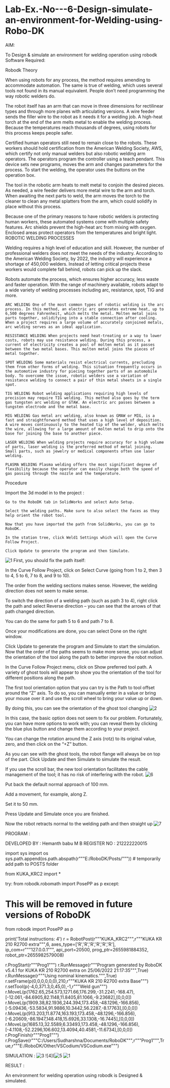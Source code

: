 # Lab-Ex.-No---6-Design-simulate-an-environment-for-Welding-using-Robo-DK

AIM:

To Design & simulate an environment for welding operation using robodk
Software Required:

Robodk
Theory

When using robots for any process, the method requires amending to accommodate automation. The same is true of welding, which uses several tools not found in its manual equivalent. People don’t need programming the way robotic welders do.

The robot itself has an arm that can move in three dimensions for rectilinear types and through more planes with articulating versions. A wire feeder sends the filler wire to the robot as it needs it for a welding job. A high-heat torch at the end of the arm melts metal to enable the welding process. Because the temperatures reach thousands of degrees, using robots for this process keeps people safer.

Certified human operators still need to remain close to the robots. These workers should hold certification from the American Welding Society, AWS, which certify not only manual welders but also robotic welding arm operators. The operators program the controller using a teach pendant. This device sets new programs, moves the arm and changes parameters for the process. To start the welding, the operator uses the buttons on the operation box.

The tool in the robotic arm heats to melt metal to conjoin the desired pieces. As needed, a wire feeder delivers more metal wire to the arm and torch. When awaiting the next parts to weld, the arm moves the torch to the cleaner to clean any metal splatters from the arm, which could solidify in place without this process.

Because one of the primary reasons to have robotic welders is protecting human workers, these automated systems come with multiple safety features. Arc shields prevent the high-heat arc from mixing with oxygen. Enclosed areas protect operators from the temperatures and bright light.
ROBOTIC WELDING PROCESSES

Welding requires a high level of education and skill. However, the number of professional welders does not meet the needs of the industry. According to the American Welding Society, by 2022, the industry will experience a shortage of 450,000 welders. Instead of letting critical projects these workers would complete fall behind, robots can pick up the slack.

Robots automate the process, which ensures higher accuracy, less waste and faster operation. With the range of machinery available, robots adapt to a wide variety of welding processes including arc, resistance, spot, TIG and more.

    ARC WELDING One of the most common types of robotic welding is the arc process. In this method, an electric arc generates extreme heat, up to 6,500 degrees Fahrenheit, which melts the metal. Molten metal joins parts together, solidifying into a stable connection after cooling. When a project requires a large volume of accurately conjoined metals, arc welding serves as an ideal application.

    RESISTANCE WELDING When projects need heat-treating or a way to lower costs, robots may use resistance welding. During this process, a current of electricity creates a pool of molten metal as it passes between the two metal bases. This molten metal joins the pieces of metal together.

    SPOT WELDING Some materials resist electrical currents, precluding them from other forms of welding. This situation frequently occurs in the automotive industry for piecing together parts of an automobile body. To overcome the issue, robotic welders use a variation of resistance welding to connect a pair of thin metal sheets in a single spot.

    TIG WELDING Robot welding applications requiring high levels of precision may require TIG welding. This method also goes by the term gas tungsten arc welding or GTAW. An electric arc passes between a tungsten electrode and the metal base.

    MIG WELDING Gas metal arc welding, also known as GMAW or MIG, is a fast and straightforward method that uses a high level of deposition. A wire moves continuously to the heated tip of the welder, which melts the wire, allowing for a large amount of molten metal to drip onto the base for joining the base to another piece.

    LASER WELDING When welding projects require accuracy for a high volume of parts, laser welding is the preferred method of metal joining. Small parts, such as jewelry or medical components often use laser welding.

    PLASMA WELDING Plasma welding offers the most significant degree of flexibility because the operator can easily change both the speed of gas passing through the nozzle and the temperature.

Procedure

Import the 3d model in to the project :

    Go to the RoboDK tab in SolidWorks and select Auto Setup.

    Select the welding paths. Make sure to also select the faces as they help orient the robot tool.

    Now that you have imported the path from SolidWorks, you can go to RoboDK.

    In the station tree, click Weld1 Settings which will open the Curve Follow Project.

    Click Update to generate the program and then Simulate.
![1](https://github.com/hemanth2110/Lab-Ex.-No---6-Design-simulate-an-environment-for-Welding-using-Robo-DK/assets/121078629/50036522-28ce-46fa-9f15-b32dfaffef2c)
First, you should fix the path itself:


In the Curve Follow Project, click on Select Curve (going from 1 to 2, then 3 to 4, 5 to 6, 7 to 8, and 9 to 10).

The order from the welding sections makes sense. However, the welding direction does not seem to make sense.

To switch the direction of a welding path (such as path 3 to 4), right click the path and select Reverse direction – you can see that the arrows of that path changed direction.

You can do the same for path 5 to 6 and path 7 to 8.

Once your modifications are done, you can select Done on the right window.

Click Update to generate the program and Simulate to start the simulation. Now that the order of the paths seems to make more sense, you can adjust the orientation of the tool along the path to better improve the robot motion.

In the Curve Follow Project menu, click on Show preferred tool path. A variety of ghost tools will appear to show you the orientation of the tool for different positions along the path.

The first tool orientation option that you can try is the Path to tool offset around the “Z” axis. To do so, you can manually enter in a value or bring your mouse over it and use the scroll wheel to bring your value up or down.

By doing this, you can see the orientation of the ghost tool changing
![2](https://github.com/hemanth2110/Lab-Ex.-No---6-Design-simulate-an-environment-for-Welding-using-Robo-DK/assets/121078629/cbe421e4-4754-463a-87cc-af3f8fdacc9d)


In this case, the basic option does not seem to fix our problem. Fortunately, you can have more options to work with; you can reveal them by clicking the blue plus button and change them according to your project.

You can change the rotation around the Z axis (rotz) to its original value, zero, and then click on the “+Z” button.

As you can see with the ghost tools, the robot flange will always be on top of the part. Click Update and then Simulate to simulate the result.

If you use the scroll bar, the new tool orientation facilitates the cable management of the tool; it has no risk of interfering with the robot. 
![6](https://github.com/hemanth2110/Lab-Ex.-No---6-Design-simulate-an-environment-for-Welding-using-Robo-DK/assets/121078629/17080ec7-54da-41ef-aa56-d163ce3fa023)


Put back the default normal approach of 100 mm.

Add a movement, for example, along Z.

Set it to 50 mm.

Press Update and Simulate once you are finished.

Now the robot retracts normal to the welding path and then straight up
![7](https://github.com/hemanth2110/Lab-Ex.-No---6-Design-simulate-an-environment-for-Welding-using-Robo-DK/assets/121078629/c6cb51c2-8c82-464b-9dca-e1d504641bff)

PROGRAM :

DEVELOPED BY : Hemanth babu M B
REGISTER NO : 212222220015

import sys
import os
sys.path.append(os.path.abspath(r"""E:/RoboDK/Posts/""")) # temporarily add path to POSTS folder

from KUKA_KRC2 import *

try:
  from robodk.robomath import PosePP as p
except:
  # This will be removed in future versions of RoboDK
  from robodk import PosePP as p


print('Total instructions: 4')
r = RobotPost(r"""KUKA_KRC2""",r"""KUKA KR 210 R2700 extra""",6, axes_type=['R','R','R','R','R','R'], ip_com=r"""127.0.0.1""", api_port=20500, prog_ptr=2655981884352, robot_ptr=2655982579008)

r.ProgStart(r"""Prog1""")
r.RunMessage(r"""Program generated by RoboDK v5.4.1 for KUKA KR 210 R2700 extra on 25/06/2022 21:17:35""",True)
r.RunMessage(r"""Using nominal kinematics.""",True)
r.setFrame(p(0,0,0,0,0,0),210,r"""KUKA KR 210 R2700 extra Base""")
r.setTool(p(-4,0,371.3,0,45,0),-1,r"""Weld gun""")
r.MoveL(p(1762.65,254.573,1271.66,176.299,-31.2241,-168.47),[-12.061,-84.6905,82.1148,11.8405,81.1066,-9.23682],[0,0,0])
r.MoveL(p(1909.38,82.1936,244.394,173.458,-48.1296,-166.856),[-5.09436,-53.5834,91.9886,10.3442,56.2287,-8.17763],[0,0,0])
r.MoveL(p(913.203,11.8774,163.193,173.458,-48.1296,-166.856),[-6.20609,-86.1947,148.418,15.6926,33.1308,-16.7445],[0,0,0])
r.MoveL(p(1685.13,32.5589,6.33493,173.458,-48.1296,-166.856),[-4.1108,-52.2296,106.602,13.4094,40.4581,-11.6734],[0,0,0])
r.ProgFinish(r"""Prog1""")
r.ProgSave(r"""C:/Users/Sudharshna/Documents/RoboDK""",r"""Prog1""",True,r"""E:/RoboDK/Other/VSCodium/VSCodium.exe""")

SIMULATION :
![3](https://github.com/hemanth2110/Lab-Ex.-No---6-Design-simulate-an-environment-for-Welding-using-Robo-DK/assets/121078629/402c6756-ffc1-4729-8c4b-9abccdcc0571)
![4](![5](https://github.com/hemanth2110/Lab-Ex.-No---6-Design-simulate-an-environment-for-Welding-using-Robo-DK/assets/121078629/9ca69fb3-3c71-4402-a962-dbadb3fff3b3)
![1](https://github.com/hemanth2110/Lab-Ex.-No---6-Design-simulate-an-environment-for-Welding-using-Robo-DK/assets/121078629/11bd7a9a-8d66-4da3-a552-a28ba0424e27)


RESULT :

An environment for welding operation using robodk is Designed & simulated.


